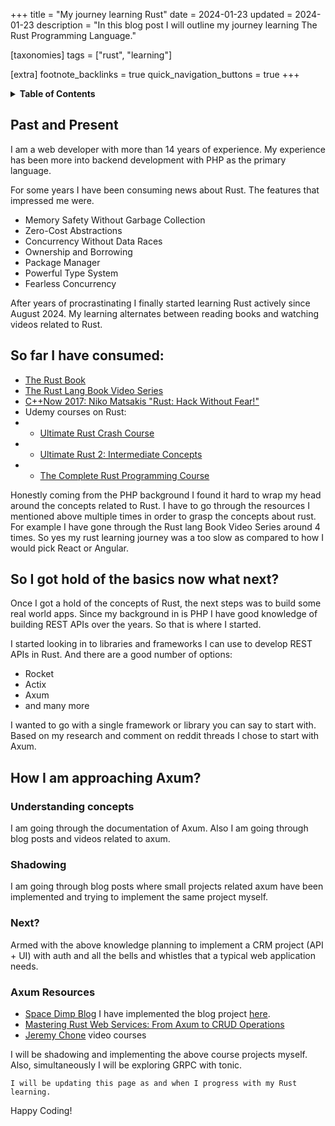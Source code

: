 +++
title = "My journey learning Rust"
date = 2024-01-23
updated = 2024-01-23
description = "In this blog post I will outline my journey learning The Rust Programming Language."

[taxonomies]
tags = ["rust", "learning"]

[extra]
footnote_backlinks = true
quick_navigation_buttons = true
+++

<details>
    <summary><b>Table of Contents</b></summary>
    <!-- toc -->
</details>

## Past and Present
I am a web developer with more than 14 years of experience.
My experience has been more into backend development with PHP as the primary language.

For some years I have been consuming news about Rust. The features that impressed me were.
- Memory Safety Without Garbage Collection
- Zero-Cost Abstractions
- Concurrency Without Data Races 
- Ownership and Borrowing
- Package Manager
- Powerful Type System
- Fearless Concurrency

After years of procrastinating I finally started learning Rust actively since August 2024.
My learning alternates between reading books and watching videos related to Rust.

## So far I have consumed:
- [The Rust Book](https://doc.rust-lang.org/book/)
- [The Rust Lang Book Video Series](https://www.youtube.com/playlist?list=PLai5B987bZ9CoVR-QEIN9foz4QCJ0H2Y8)
- [C++Now 2017: Niko Matsakis "Rust: Hack Without Fear!"](https://www.youtube.com/watch?v=lO1z-7cuRYI)
- Udemy courses on Rust:
- - [Ultimate Rust Crash Course](https://www.udemy.com/course/ultimate-rust-crash-course/)
- - [Ultimate Rust 2: Intermediate Concepts](https://www.udemy.com/course/ultimate-rust-2/)
- - [The Complete Rust Programming Course](https://www.udemy.com/course/rust-programming-the-complete-guide/)

Honestly coming from the PHP background I found it hard to wrap my head around the concepts related to Rust.
I have to go through the resources I mentioned above multiple times in order to grasp the concepts about rust.
For example I have gone through the Rust lang Book Video Series around 4 times.
So yes my rust learning journey was a too slow as compared to how I would pick React or Angular.

## So I got hold of the basics now what next?
Once I got a hold of the concepts of Rust, the next steps was to build some real world apps.
Since my background in is PHP I have good knowledge of building REST APIs over the years.
So that is where I started.

I started looking in to libraries and frameworks I can use to develop REST APIs in Rust.
And there are a good number of options:
- Rocket
- Actix
- Axum
- and many more

I wanted to go with a single framework or library you can say to start with.
Based on my research and comment on reddit threads I chose to start with Axum.

## How I am approaching Axum?
### Understanding concepts
I am going through the documentation of Axum. Also I am going through blog posts and videos related to axum.
### Shadowing
I am going through blog posts where small projects related axum have been implemented and trying to implement the same project myself.
### Next?
Armed with the above knowledge planning to implement a CRM project (API + UI) with auth and all the bells and whistles that a typical web application needs.
### Axum Resources
- [Space Dimp Blog](https://spacedimp.com/blog/using-rust-axum-postgresql-and-tokio-to-build-a-blog/) I have implemented the blog project [here](https://github.com/nbaig-dev/spacedimp-blog).
- [Mastering Rust Web Services: From Axum to CRUD Operations](https://www.youtube.com/watch?v=JUWSy9pXgMQ)
- [Jeremy Chone](https://www.youtube.com/watch?v=XZtlD_m59sM) video courses

I will be shadowing and implementing the above course projects myself.
Also, simultaneously I will be exploring GRPC with tonic.

`I will be updating this page as and when I progress with my Rust learning.`

Happy Coding!
